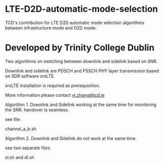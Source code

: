 # LTE-D2D-automatic-mode-selection

TCD's contribution for LTE D2D automatic mode selection algorithms between infrastructure mode and D2D mode.

# Developed by Trinity College Dublin

Two algorithms on switching between downlink and sidelink based on SNR.

Downlink and sidelink are PDSCH and PSSCH PHY layer transmission based on SDR software srsLTE.

srsLTE installation is required as prerequisition.

More information please contact yi.zhang@tcd.ie

Algorithm 1. Downlink and Sidelink working at the same time for monitoring the SNR. handover is seamless.

see file:

channel_a_b.sh

Algorithm 2. Downlink and Sidelink do not work at the same time.

see two separate files:

sl.sh and dl.sh
